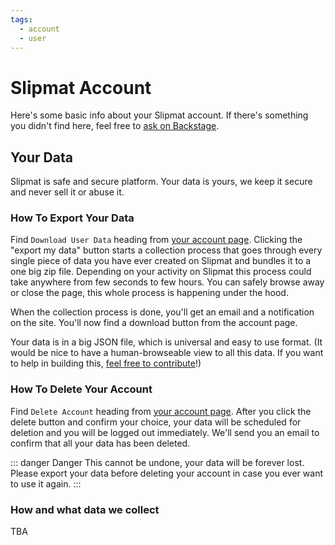 ```yaml
---
tags:
  - account
  - user
---
```


# Slipmat Account

Here's some basic info about your Slipmat account. If there's something you didn't find here, feel free to [ask on Backstage](https://backstage.slipmat.io).

## Your Data

Slipmat is safe and secure platform. Your data is yours, we keep it secure and never sell it or abuse it.

### How To Export Your Data

Find `Download User Data` heading from [your account page](https://slipmat.io/account/). Clicking the "export my data" button starts a collection process that goes through every single piece of data you have ever created on Slipmat and bundles it to a one big zip file. Depending on your activity on Slipmat this process could take anywhere from few seconds to few hours. You can safely browse away or close the page, this whole process is happening under the hood.

When the collection process is done, you'll get an email and a notification on the site. You'll now find a download button from the account page.

Your data is in a big JSON file, which is universal and easy to use format. (It would be nice to have a human-browseable view to all this data. If you want to help in building this, [feel free to contribute](/contribute/)!)

### How To Delete Your Account

Find `Delete Account` heading from [your account page](https://slipmat.io/account/). After you click the delete button and confirm your choice, your data will be scheduled for deletion and you will be logged out immediately. We'll send you an email to confirm that all your data has been deleted.

::: danger Danger
This cannot be undone, your data will be forever lost. Please export your data before deleting your account in case you ever want to use it again.
:::

### How and what data we collect

TBA
